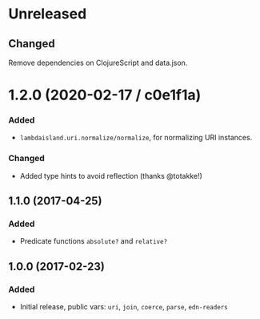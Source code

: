 # Unreleased

## Changed

Remove dependencies on ClojureScript and data.json.

# 1.2.0 (2020-02-17 / c0e1f1a)

### Added

- `lambdaisland.uri.normalize/normalize`, for normalizing URI instances.

### Changed

- Added type hints to avoid reflection (thanks @totakke!)

## 1.1.0 (2017-04-25)

### Added

- Predicate functions `absolute?` and `relative?`

## 1.0.0 (2017-02-23)

### Added

- Initial release, public vars: `uri`, `join`, `coerce`, `parse`, `edn-readers`
